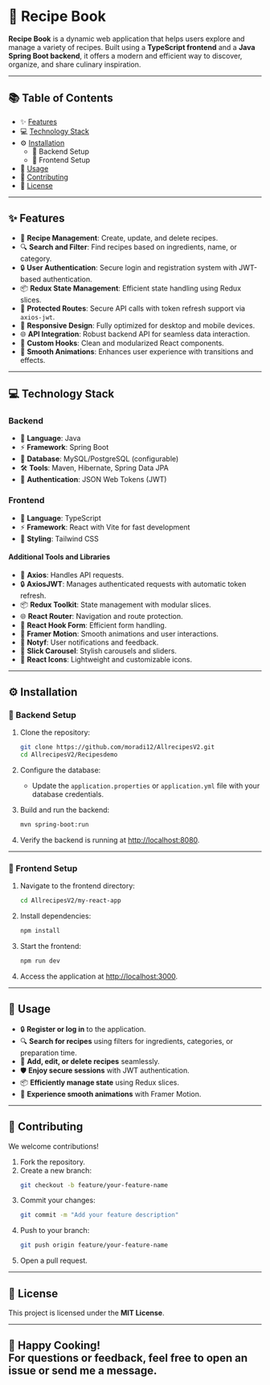 # 🍲 Recipe Book  

**Recipe Book** is a dynamic web application that helps users explore and manage a variety of recipes. Built using a **TypeScript frontend** and a **Java Spring Boot backend**, it offers a modern and efficient way to discover, organize, and share culinary inspiration.  

---

## 📚 Table of Contents  
- ✨ [Features](#features)  
- 💻 [Technology Stack](#technology-stack)  
- ⚙️ [Installation](#installation)  
  - 🔧 Backend Setup  
  - 🔅️ Frontend Setup  
- 🚀 [Usage](#usage)  
- 🤝 [Contributing](#contributing)  
- 📜 [License](#license)  

---

## ✨ Features  

- 📝 **Recipe Management**: Create, update, and delete recipes.  
- 🔍 **Search and Filter**: Find recipes based on ingredients, name, or category.  
- 🔒 **User Authentication**: Secure login and registration system with JWT-based authentication.  
- 📦 **Redux State Management**: Efficient state handling using Redux slices.  
- 🚪 **Protected Routes**: Secure API calls with token refresh support via `axios-jwt`.  
- 📱 **Responsive Design**: Fully optimized for desktop and mobile devices.  
- 🌐 **API Integration**: Robust backend API for seamless data interaction.  
- 🦡 **Custom Hooks**: Clean and modularized React components.  
- 🎨 **Smooth Animations**: Enhances user experience with transitions and effects.  

---

## 💻 Technology Stack  

### Backend  
- 🔄 **Language**: Java  
- ⚡ **Framework**: Spring Boot  
- 💄 **Database**: MySQL/PostgreSQL (configurable)  
- 🛠️ **Tools**: Maven, Hibernate, Spring Data JPA  
- 🔐 **Authentication**: JSON Web Tokens (JWT)  

### Frontend  
- 🔄 **Language**: TypeScript  
- ⚡ **Framework**: React with Vite for fast development  
- 🎨 **Styling**: Tailwind CSS  

#### Additional Tools and Libraries  
- 📡 **Axios**: Handles API requests.  
- 🔒 **AxiosJWT**: Manages authenticated requests with automatic token refresh.  
- 📦 **Redux Toolkit**: State management with modular slices.  
- 🌐 **React Router**: Navigation and route protection.  
- 🦡 **React Hook Form**: Efficient form handling.  
- 💫 **Framer Motion**: Smooth animations and user interactions.  
- 🔔 **Notyf**: User notifications and feedback.  
- 🎠 **Slick Carousel**: Stylish carousels and sliders.  
- 🎨 **React Icons**: Lightweight and customizable icons.  

---

## ⚙️ Installation  

### 🔧 Backend Setup  

1. Clone the repository:  
   ```bash
   git clone https://github.com/moradi12/AllrecipesV2.git
   cd AllrecipesV2/Recipesdemo
   ```
2. Configure the database:  
   - Update the `application.properties` or `application.yml` file with your database credentials.  

3. Build and run the backend:  
   ```bash
   mvn spring-boot:run
   ```
4. Verify the backend is running at [http://localhost:8080](http://localhost:8080).  

---

### 🔅️ Frontend Setup  

1. Navigate to the frontend directory:  
   ```bash
   cd AllrecipesV2/my-react-app
   ```
2. Install dependencies:  
   ```bash
   npm install
   ```
3. Start the frontend:  
   ```bash
   npm run dev
   ```
4. Access the application at [http://localhost:3000](http://localhost:3000).  

---

## 🚀 Usage  

- 🔒 **Register or log in** to the application.  
- 🔍 **Search for recipes** using filters for ingredients, categories, or preparation time.  
- 📝 **Add, edit, or delete recipes** seamlessly.  
- 🛡️ **Enjoy secure sessions** with JWT authentication.  
- 📦 **Efficiently manage state** using Redux slices.  
- 💫 **Experience smooth animations** with Framer Motion.  

---

## 🤝 Contributing  

We welcome contributions!  

1. Fork the repository.  
2. Create a new branch:  
   ```bash
   git checkout -b feature/your-feature-name
   ```
3. Commit your changes:  
   ```bash
   git commit -m "Add your feature description"
   ```
4. Push to your branch:  
   ```bash
   git push origin feature/your-feature-name
   ```
5. Open a pull request.  

---

## 📜 License  

This project is licensed under the **MIT License**.  

---  

🎉 **Happy Cooking!**  
For questions or feedback, feel free to open an issue or send me a message.
---
